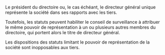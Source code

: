   
 Le président du directoire ou, le cas échéant, le directeur général unique représente la société dans ses rapports avec les tiers.  

  
 Toutefois, les statuts peuvent habiliter le conseil de surveillance à attribuer le même pouvoir de représentation à un ou plusieurs autres membres du directoire, qui portent alors le titre de directeur général.  

  
 Les dispositions des statuts limitant le pouvoir de représentation de la société sont inopposables aux tiers.  
